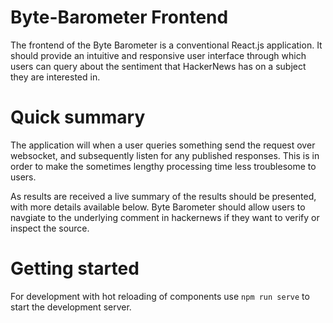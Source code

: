 # Byte-Barometer Frontend

The frontend of the Byte Barometer is a conventional React.js application. It should provide an intuitive and responsive user interface through which users can query about the sentiment that HackerNews has on a subject they are interested in.

# Quick summary

The application will when a user queries something send the request over websocket, and subsequently listen for any published responses. This is in order to make the sometimes lengthy processing time less troublesome to users.

As results are received a live summary of the results should be presented, with more details available below. Byte Barometer should allow users to navgiate to the underlying comment in hackernews if they want to verify or inspect the source.

# Getting started

For development with hot reloading of components use `npm run serve` to start the development server.
